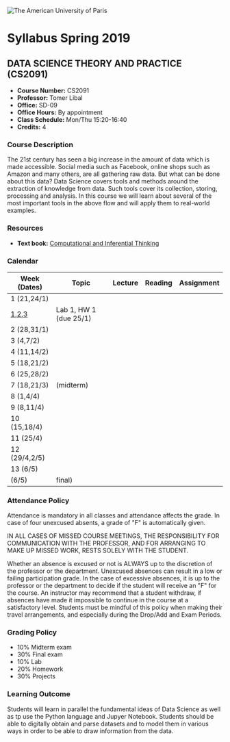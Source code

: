 ![The American University of Paris](https://upload.wikimedia.org/wikipedia/en/4/4c/American_University_of_Paris.png)
# Syllabus Spring 2019
## DATA SCIENCE THEORY AND PRACTICE (CS2091)

* **Course Number:** CS2091
* **Professor:** Tomer Libal
* **Office:** SD-09
* **Office Hours:** By appointment
* **Class Schedule:** Mon/Thu 15:20-16:40
* **Credits:** 4

### Course Description
The 21st century has seen a big increase in the amount of data which is
made accessible. Social media such as
Facebook, online shops such as Amazon and many others, are all gathering
raw data. But what can be done about
this data?
Data Science covers tools and methods around the extraction of knowledge
from data. Such tools cover its
collection, storing, processing and analysis. In this course we will
learn about several of the most important tools in
the above flow and will apply them to real-world examples.

### Resources

* **Text book:** [Computational and Inferential Thinking](https://aup-cs2091.github.io/textbook/)

### Calendar

| Week (Dates)  | Topic   | Lecture  | Reading  | Assignment  |
|---|---|---|---|---|
| 1 (21,24/1)  |   |   |
[1](https://aup-cs2091.github.io/textbook/chapters/01/what-is-data-science),[2](https://aup-cs2091.github.io/textbook/chapters/02/causality-and-experiments),[3](https://aup-cs2091.github.io/textbook/chapters/03/programming-in-python)  | Lab 1, HW 1 (due 25/1)  |
| 2 (28,31/1)  |   |   |   |   |
| 3 (4,7/2)  |   |   |   |   |
| 4 (11,14/2)  |   |   |   |   |
| 5 (18,21/2)  |   |   |   |   |
| 6 (25,28/2)  |   |   |   |   |
| 7 (18,21/3)  | (midterm)  |   |   |   |
| 8 (1,4/4)  |   |   |   |   |
| 9 (8,11/4)  |   |   |   |   |
| 10 (15,18/4)  |   |   |   |   |
| 11 (25/4)  |   |   |   |   |
| 12 (29/4,2/5)  |   |   |   |   |
| 13 (6/5)  |   |   |   |   |
| (6/5)  | final)  |   |   |   |

### Attendance Policy
Attendance is mandatory in all classes and attendance affects the grade. In case of four unexcused absents, a grade of "F" is automatically given.


IN ALL CASES OF MISSED COURSE MEETINGS, THE RESPONSIBILITY FOR
COMMUNICATION WITH THE PROFESSOR, AND FOR ARRANGING TO MAKE UP MISSED
WORK, RESTS SOLELY WITH THE STUDENT.

Whether an absence is excused or not is ALWAYS up to the discretion of
the professor or the department. Unexcused absences can result in a low
or failing participation grade. In the case of excessive absences, it is
up to the professor or the department to decide if the student will
receive an "F" for the course. An instructor may recommend that a
student withdraw, if absences have made it impossible to continue in the
course at a satisfactory level.
Students must be mindful of this policy when making their travel
arrangements, and especially during the Drop/Add and Exam Periods.

### Grading Policy
* 10% Midterm exam
* 30% Final exam
* 10% Lab
* 20% Homework
* 30% Projects

### Learning Outcome
Students will learn in parallel the fundamental ideas of Data Science as
well as tp use the Python language and Jupyer Notebook.
Students should be able to digitally obtain and parse
datasets and to model them in various ways in
order to be able to draw information from the data.

